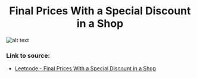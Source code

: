 <h1 align="center">Final Prices With a Special Discount in a Shop</h1>

![alt text](https://images2.imgbox.com/a8/f2/S5H2CXdG_o.png?raw=true)

### Link to source: 
- <a href="https://leetcode.com/problems/final-prices-with-a-special-discount-in-a-shop/">Leetcode - Final Prices With a Special Discount in a Shop</a>

